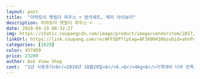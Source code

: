 ```yaml
---
layout: post 
title:  "아하토이 펫빌더 하우스 + 방석세트, 메리 아이보리" 
description: 아하토이 펫빌더 하우스 +  ..
date: 2020-09-19 08:32:27 
img: https://static.coupangcdn.com/image/product/image/vendoritem/2017/09/29/3033854613/2cc9d91a-2eed-4b12-ad66-7eadc63fc63a.jpg 
linkUrl: https://link.coupang.com/re/AFFSDP?lptag=AF3600438&subid=ahnPublicAsk&pageKey=5077387&itemId=23125862&vendorItemId=3033854613&traceid=V0-113-a94a9f58ea59d3f0 
categories: [1029] 
color: 4374D9 
price: 23280 
author: Ask View Shop 
cont:  "1년 사용후기<br/>2019년 10월29일<br/>6.<br/>4kg<br/>가격대비 너무 만족스러워 별5개입니다.<br/><br/>가끔 물티슈로 닦아줘요<br/>같이온 방석 빼고<br/>개 만족!!!!<br/>개 좋아함<br/>개신남<br/>개좋아하니<br/>견고하고 오래사용할수 있을것 같아요.<br/><br/>공간이 크다고 해서 크면 얼마나 크나?  했는데 받아본 순간 깜짝놀랐어요.<br/><br/>구성은 하우스,방석,하우스 고무받침 4개 입니다.<br/><br/>그동안 길게 누워잤는데<br/>그동안 사용했던 초롱이 보금자리는 천으로 만든 제품이였는데 오래사용 안해도 강아지 찌든때가 많이 끼고 빨아도 지워지지 않아서 너무 지저분하다고 느꼈어요.<br/><br/>그리고 우리 강쥐가 밀면 밑에 고무 파킹 있어도 마구마구 움직여요<br/>날까로운 마감처리는 없고<br/>닥스훈트<br/>더러워져도 물로 닦을수 있는 제질이라 오래사용 할수있을것 같아요.<br/><br/>몸을 말고 자야겠어요<br/>몸집이 길어서 엄청 고민했어요.<br/><br/>물고 다니는 자기방석 넣어주니 더욱 안정감 있네요.<br/><br/>밑에 움직이지않게 고무파킹도 같이와서 밑에 끼워놓으니 쉽사리 움직이지않아요<br/>방석도 부엉이 무늬로 알록달록해서 집의 단순함을 채워줄수 있어서 판매자분의 센스가 느껴집니다.<br/><br/>배송와서 박스뜯어  빼자마자 물로닦아줄 새도없이<br/>사진도 찍어야하는데 안 나와요.<br/><br/>산책안간다고<br/>생각난김에 오늘 방석빼서빨아줘야겠네요<br/>생각보다 더 튼튼하고 널찍하고 방석도 크고 푹신 부엉이 그림도 이쁨요.<br/><br/>쉽게 깨지거나 찌그러질것 같지도 않아요<br/>시골집에 기르는 냥이 출산선물로 갖다줬는데.<br/><br/>심플하면서도 디자인이 세련되었어요.<br/><br/>씻기면 금방 사라질것같구요<br/>안에 쿠션도 푹신거리네요.<br/><br/>어미가 어색해 하지만 아가들은<br/>요번에 초롱이 하우스 알아보던중 상품평도 좋은 이제품을 주문했어요.<br/><br/>우리 새끼 들어가 자리 잡습니다.<br/><br/>우리아이가 몸집이 길어서 집이 조금만 더 넓었음 좋았겠다싶어요<br/>우리아이는 한동안 저 집을 사용하지 않고 자기 보물창고로만 이용했어요<br/>자기꺼인거 아나봐요.<br/><br/>저희집 초롱이는 10년된 2.<br/>5kg 미니견 입니다.<br/><br/>정말 공간이 넓찍하니 초롱이가 답답하지 않겠다는 생각이 드네요.<br/><br/>정말 편안함이 느껴지는 하우스<br/>제가 더 뿌듯합니다<br/>제품을 뜯자마자 자기집 인지 어떻게 알았는지 초롱이가 들어가 편안하게 누워 좋아합니다.<br/><br/>조금 큰 중견들도 충분히 사용할수 있어서 추천드립니다.<br/><br/>좋아하네요.<br/>포근해서^^<br/>지금 몸무게는 7.<br/>3키로 뚱뚱해졌음에도 불구하고 개의치않고 잘 사용해요<br/>지금 산책 갈 시간인데<br/>지붕이 있고 예쁜집을 생겨 자기만의 공간이 생기니 너무 좋아하네요♡<br/>집 자체도 약간 묵직한 플라스틱이라<br/>집도 튼튼하고 때도 안타요<br/>집밖으로 안나와요♡^^;;;<br/>초롱이는 아예 자리잡고 나올생각을 안하네요.<br/><br/>최근 주문한 상품중 가격대비 제일 만족스러운 제품입니다.<br/><br/>최근엔 자주 애용하고 있어요<br/>치워버릴까 생각도 했지만 그냥 두고 계속 두었는데요<br/>튼튼해서 오래사용할수 있을것 같지만 혹시 깨지더라도 재구매 의사 있어요.<br/><br/>플라스틱의 새거의 냄새가 좀 나네요<br/>핑크가 여리여리 하네요^^<br/>하우스 바닥에 고무를 끼울수 있게 4개의 구멍이 있어서 밀리지 않게 해주네요.<br/><br/>" 
---
```

